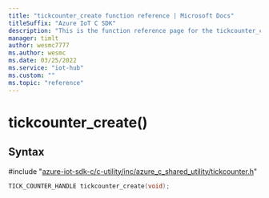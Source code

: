 ```yaml
---                             
title: "tickcounter_create function reference | Microsoft Docs" 
titleSuffix: "Azure IoT C SDK"            
description: "This is the function reference page for the tickcounter_create() function in the Azure IoT C SDK. This SDK is used with Azure IoT Hub and Azure IoT Hub Device Provisioning Service"            
manager: timlt                 
author: wesmc7777              
ms.author: wesmc               
ms.date: 03/25/2022                    
ms.service: "iot-hub"             
ms.custom: ""                
ms.topic: "reference"        
---                            
```


# tickcounter_create()

## Syntax

\#include "[azure-iot-sdk-c/c-utility/inc/azure_c_shared_utility/tickcounter.h](../tickcounter-h.md)"  
```C
TICK_COUNTER_HANDLE tickcounter_create(void);
```

